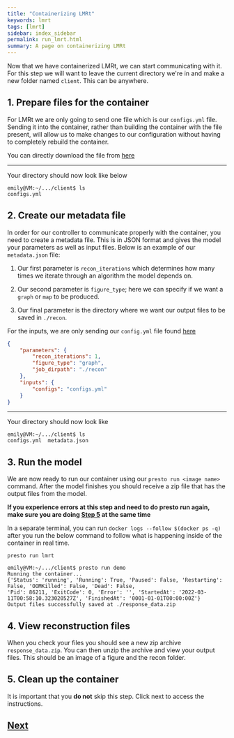```yaml
---
title: "Containerizing LMRt"
keywords: lmrt
tags: [lmrt]
sidebar: index_sidebar
permalink: run_lmrt.html
summary: A page on containerizing LMRt
---
```


Now that we have containerized LMRt, we can start communicating with it. For this step we will want to leave the current directory we're in and make a new folder named `client`. This can be anywhere.


## 1. Prepare files for the container
For LMRt we are only going to send one file which is our `configs.yml` file. Sending it into the container, rather than building the container with the file present, will allow us to make changes to our configuration without having to completely rebuild the container.

You can directly download the file from [here](https://raw.githubusercontent.com/FossilizedContainers/fossilized-controller/trunk/LMRt-example/configs.yml)

---

Your directory should now look like below
```console
emily@VM:~/.../client$ ls
configs.yml
```

## 2. Create our metadata file
In order for our controller to communicate properly with the container, you need
to create a metadata file. This is in JSON format and gives the model your
parameters as well as input files. Below is an example of our `metadata.json`
file:

  1. Our first parameter is `recon_iterations` which determines how many times
  we iterate through an algorithm the model depends on.

  2. Our second parameter is `figure_type`; here we can specify if we want a
  `graph` or `map` to be produced.

  3. Our final parameter is the directory where we want our output files to be
  saved in `./recon`.

For the inputs, we are only sending our `config.yml` file found
[here](https://raw.githubusercontent.com/FossilizedContainers/fossilized-controller/trunk/LMRt-example/configs.yml)
```json
{
    "parameters": {
        "recon_iterations": 1,
        "figure_type": "graph",
        "job_dirpath": "./recon"
    },
    "inputs": {
        "configs": "configs.yml"
    }
}
```

---

Your directory should now look like
```console
emily@VM:~/.../client$ ls
configs.yml  metadata.json
```

## 3. Run the model
We are now ready to run our container using our `presto run <image name>`
command. After the model finishes you should receive a zip file that has
the output files from the model.

**If you experience errors at this step and need to do presto run again, make sure you are doing [Step 5](https://fossilizedcontainers.github.io/fossilized-controller/clean_containers.html) at the same time**

In a separate terminal, you can run `docker logs --follow $(docker ps -q)` after
you run the below command to follow what is happening inside of the container in real time.

```console
presto run lmrt
```

```console
emily@VM:~/.../client$ presto run demo
Running the container...
{'Status': 'running', 'Running': True, 'Paused': False, 'Restarting': False, 'OOMKilled': False, 'Dead': False,
'Pid': 86211, 'ExitCode': 0, 'Error': '', 'StartedAt': '2022-03-11T00:58:10.323020527Z', 'FinishedAt': '0001-01-01T00:00:00Z'}
Output files successfully saved at ./response_data.zip
```

## 4. View reconstruction files
When you check your files you should see a new zip archive `response_data.zip`.
You can then unzip the archive and view your output files. This should be an image of a figure and the recon folder.

## 5. Clean up the container
It is important that you **do not** skip this step. Click next to access the instructions.


## [Next](https://fossilizedcontainers.github.io/fossilized-controller/clean_containers.html)
